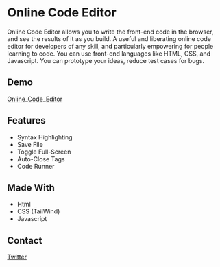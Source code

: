 # Online Code Editor

Online Code Editor allows you to write the front-end code in the browser, and see the results of it as you build. A useful and liberating online code editor for developers of any skill, and particularly empowering for people learning to code. You can use front-end languages like HTML, CSS, and Javascript. You can prototype your ideas, reduce test cases for bugs.

## Demo

[Online_Code_Editor](https://online-code-editor.netlify.app)

## Features

- Syntax Highlighting
- Save File
- Toggle Full-Screen
- Auto-Close Tags
- Code Runner

## Made With

- Html
- CSS (TailWind)
- Javascript

## Contact

[Twitter](https://twitter.com/_mhd_101)
